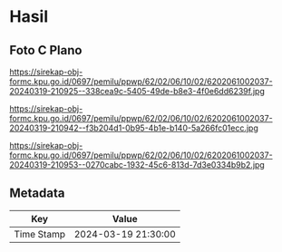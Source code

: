 # Hasil

## Foto C Plano

https://sirekap-obj-formc.kpu.go.id/0697/pemilu/ppwp/62/02/06/10/02/6202061002037-20240319-210925--338cea9c-5405-49de-b8e3-4f0e6dd6239f.jpg

https://sirekap-obj-formc.kpu.go.id/0697/pemilu/ppwp/62/02/06/10/02/6202061002037-20240319-210942--f3b204d1-0b95-4b1e-b140-5a266fc01ecc.jpg

https://sirekap-obj-formc.kpu.go.id/0697/pemilu/ppwp/62/02/06/10/02/6202061002037-20240319-210953--0270cabc-1932-45c6-813d-7d3e0334b9b2.jpg


## Metadata

| Key        | Value               |
| ---------- | ------------------- |
| Time Stamp | 2024-03-19 21:30:00 |



